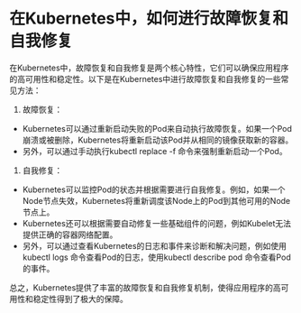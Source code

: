 # 在Kubernetes中，如何进行故障恢复和自我修复

在Kubernetes中，故障恢复和自我修复是两个核心特性，它们可以确保应用程序的高可用性和稳定性。以下是在Kubernetes中进行故障恢复和自我修复的一些常见方法：

1. 故障恢复：
+ Kubernetes可以通过重新启动失败的Pod来自动执行故障恢复。如果一个Pod崩溃或被删除，Kubernetes将重新启动该Pod并从相同的镜像获取新的容器。
+ 另外，可以通过手动执行kubectl replace -f <file>命令来强制重新启动一个Pod。
1. 自我修复：
+ Kubernetes可以监控Pod的状态并根据需要进行自我修复。例如，如果一个Node节点失效，Kubernetes将重新调度该Node上的Pod到其他可用的Node节点上。
+ Kubernetes还可以根据需要自动修复一些基础组件的问题，例如Kubelet无法提供正确的容器网络配置。
+ 另外，可以通过查看Kubernetes的日志和事件来诊断和解决问题，例如使用kubectl logs <pod-name>命令查看Pod的日志，使用kubectl describe pod <pod-name>命令查看Pod的事件。

总之，Kubernetes提供了丰富的故障恢复和自我修复机制，使得应用程序的高可用性和稳定性得到了极大的保障。


